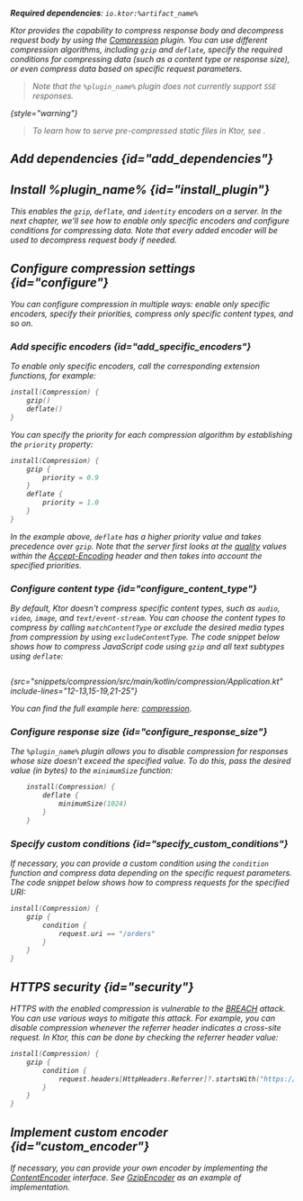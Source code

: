 [//]: # (title: Compression)

<show-structure for="chapter" depth="2"/>
<primary-label ref="server-plugin"/>

<var name="artifact_name" value="ktor-server-compression"/>
<var name="package_name" value="io.ktor.server.plugins.compression"/>
<var name="plugin_name" value="Compression"/>

<tldr>
<p>
<b>Required dependencies</b>: <code>io.ktor:%artifact_name%</code>
</p>
<var name="example_name" value="compression"/>
<include from="lib.topic" element-id="download_example"/>
<include from="lib.topic" element-id="native_server_not_supported"/>
</tldr>

Ktor provides the capability to compress response body and decompress request body by using the [Compression](https://api.ktor.io/ktor-server-compression/io.ktor.server.plugins.compression/-compression.html) plugin.
You can use different compression algorithms, including `gzip` and `deflate`, specify the required conditions for compressing data (such as a content type or response size), or even compress data based on specific request parameters.

> Note that the `%plugin_name%` plugin does not currently support `SSE` responses.
>
{style="warning"}

> To learn how to serve pre-compressed static files in Ktor, see [](server-static-content.md#precompressed).

## Add dependencies {id="add_dependencies"}

<include from="lib.topic" element-id="add_ktor_artifact_intro"/>
<include from="lib.topic" element-id="add_ktor_artifact"/>

## Install %plugin_name% {id="install_plugin"}

<include from="lib.topic" element-id="install_plugin"/>

This enables the `gzip`, `deflate`, and `identity` encoders on a server.
In the next chapter, we'll see how to enable only specific encoders and configure conditions for compressing data.
Note that every added encoder will be used to decompress request body if needed.

## Configure compression settings {id="configure"}

You can configure compression in multiple ways: enable only specific encoders, specify their priorities, compress only
specific content types, and so on.

### Add specific encoders {id="add_specific_encoders"}

To enable only specific encoders, call the corresponding extension functions, for example:

```kotlin
install(Compression) {
    gzip()
    deflate()
}
```

You can specify the priority for each compression algorithm by establishing the `priority` property:

```kotlin
install(Compression) {
    gzip {
        priority = 0.9
    }
    deflate {
        priority = 1.0
    }
}
```

In the example above, `deflate` has a higher priority value and takes precedence over `gzip`. Note that the server first
looks at the [quality](https://developer.mozilla.org/en-US/docs/Glossary/Quality_Values) values within
the [Accept-Encoding](https://developer.mozilla.org/en-US/docs/Web/HTTP/Headers/Accept-Encoding) header and then takes
into account the specified priorities.

### Configure content type {id="configure_content_type"}

By default, Ktor doesn't compress specific content types, such as `audio`, `video`, `image`, and `text/event-stream`.
You can choose the content types to compress by calling `matchContentType` or exclude the desired media types from
compression by using `excludeContentType`. The code snippet below shows how to compress JavaScript code using `gzip` and
all text subtypes using `deflate`:

```kotlin
```

{src="snippets/compression/src/main/kotlin/compression/Application.kt" include-lines="12-13,15-19,21-25"}

You can find the full example
here: [compression](https://github.com/ktorio/ktor-documentation/tree/%ktor_version%/codeSnippets/snippets/compression).

### Configure response size {id="configure_response_size"}

The `%plugin_name%` plugin allows you to disable compression for responses whose size doesn't exceed the specified
value. To do this, pass the desired value (in bytes) to the `minimumSize` function:

```kotlin
    install(Compression) {
        deflate {
            minimumSize(1024)
        }
    }

```

### Specify custom conditions {id="specify_custom_conditions"}

If necessary, you can provide a custom condition using the `condition` function and compress data depending on the
specific request parameters. The code snippet below shows how to compress requests for the specified URI:

```kotlin
install(Compression) {
    gzip {
        condition {
            request.uri == "/orders"
        }
    }
}
```

## HTTPS security {id="security"}

HTTPS with the enabled compression is vulnerable to the [BREACH](https://en.wikipedia.org/wiki/BREACH) attack. You can
use various ways to mitigate this attack. For example, you can disable compression whenever the referrer header
indicates a cross-site request. In Ktor, this can be done by checking the referrer header value:

```kotlin
install(Compression) {
    gzip {
        condition {
            request.headers[HttpHeaders.Referrer]?.startsWith("https://my.domain/") == true
        }
    }
}
```

## Implement custom encoder {id="custom_encoder"}

If necessary, you can provide your own encoder by implementing
the [ContentEncoder](https://api.ktor.io/ktor-utils/io.ktor.util/-content-encoder/index.html)
interface.
See [GzipEncoder](https://github.com/ktorio/ktor/blob/b5b59ca3ae61601e6175f334e6a1252609638e61/ktor-server/ktor-server-plugins/ktor-server-compression/jvm/src/io/ktor/server/plugins/compression/Encoders.kt#L41)
as an example of implementation.
